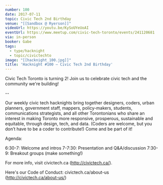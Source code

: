 ```yaml
---
number: 100
date: 2017-07-11
topic: Civic Tech 2nd Birthday
venue: "[[Sandbox @ Ryerson]]"
videoUrl: https://youtu.be/KySoUYeUoAI
eventUrl: https://www.meetup.com/civic-tech-toronto/events/241120681
via: in-person
booker: Gabe
tags:
  - type/hacknight
  - topic/civictechto
image: "[[hacknight_100.jpg]]"
title: 'Hacknight #100 – Civic Tech 2nd Birthday'
---
```


Civic Tech Toronto is turning 2! Join us to celebrate civic tech and the community we're building!

--

Our weekly civic tech hacknights bring together designers, coders, urban planners, government staff, mappers, policy-makers, students, communications strategists, and all other Torontonians who share an interest in making Toronto more responsive, prosperous, sustainable and equitable, through design, tech, and data. (Coders are welcome, but you don’t have to be a coder to contribute!) Come and be part of it!

Agenda:

6:30-7: Welcome and intros
7-7:30: Presentation and Q&A/discussion
7:30-9: Breakout groups (make something!)

For more info, visit civictech.ca (http://civictech.ca/).

Here's our Code of Conduct: civictech.ca/about-us (http://civictech.ca/about-us/)